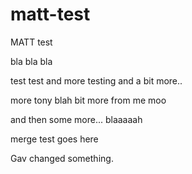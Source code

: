 # matt-test
MATT test

bla bla bla

test test and more testing
and a bit more..

more tony blah
bit more from me 
moo

and then some more...
blaaaaah

merge test goes here

Gav changed something.
